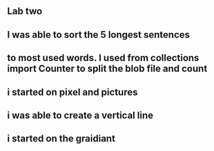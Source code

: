 ## Lab two

## I was able to sort the 5 longest sentences

## to most used words. I used from collections import Counter to split the blob file and count

## i started on pixel and pictures

## i was able to create a vertical line

## i started on the graidiant 